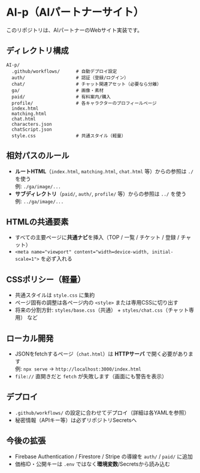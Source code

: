 # AI-p（AIパートナーサイト）

このリポジトリは、AIパートナーのWebサイト実装です。

## ディレクトリ構成
```
AI-p/
  .github/workflows/      # 自動デプロイ設定
  auth/                   # 認証（登録/ログイン）
  chat/                   # チャット関連アセット（必要なら分離）
  ga/                     # 画像・素材
  paid/                   # 有料案内/購入
  profile/                # 各キャラクターのプロフィールページ
  index.html
  matching.html
  chat.html
  characters.json
  chatScript.json
  style.css               # 共通スタイル（軽量）
```
## 相対パスのルール
- **ルートHTML**（`index.html`, `matching.html`, `chat.html` 等）からの参照は `./` を使う  
  例: `./ga/image/...`
- **サブディレクトリ**（`paid/`, `auth/`, `profile/` 等）からの参照は `../` を使う  
  例: `../ga/image/...`

## HTMLの共通要素
- すべての主要ページに**共通ナビ**を挿入（TOP / 一覧 / チケット / 登録 / チャット）
- `<meta name="viewport" content="width=device-width, initial-scale=1">` を必ず入れる

## CSSポリシー（軽量）
- 共通スタイルは `style.css` に集約
- ページ固有の調整は各ページ内の `<style>` または専用CSSに切り出す
- 将来の分割方針: `styles/base.css`（共通） + `styles/chat.css`（チャット専用） など

## ローカル開発
- JSONをfetchするページ（`chat.html`）は **HTTPサーバ** で開く必要があります  
  例: `npx serve` → `http://localhost:3000/index.html`
- `file://` 直開きだと `fetch` が失敗します（画面にも警告を表示）

## デプロイ
- `.github/workflows/` の設定に合わせてデプロイ（詳細は各YAMLを参照）
- 秘密情報（APIキー等）は必ずリポジトリSecretsへ

## 今後の拡張
- Firebase Authentication / Firestore / Stripe の導線を `auth/` / `paid/` に追加
- 価格ID・公開キーは `.env` ではなく**環境変数**/Secretsから読み込む
